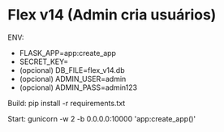 # Flex v14 (Admin cria usuários)
ENV:
- FLASK_APP=app:create_app
- SECRET_KEY=<forte>
- (opcional) DB_FILE=flex_v14.db
- (opcional) ADMIN_USER=admin
- (opcional) ADMIN_PASS=admin123

Build:
pip install -r requirements.txt

Start:
gunicorn -w 2 -b 0.0.0.0:10000 'app:create_app()'
